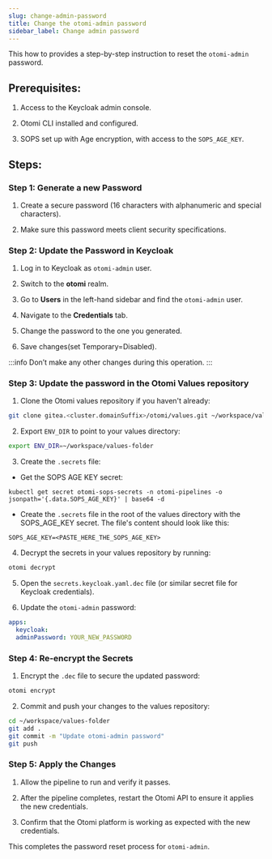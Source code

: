 ```yaml
---
slug: change-admin-password
title: Change the otomi-admin password
sidebar_label: Change admin password
---
```


This how to provides a step-by-step instruction to reset the `otomi-admin` password.

## Prerequisites:

1. Access to the Keycloak admin console.

2. Otomi CLI installed and configured.

3. SOPS set up with Age encryption, with access to the `SOPS_AGE_KEY`.

## Steps:

### Step 1: Generate a new Password

1. Create a secure password (16 characters with alphanumeric and special characters).

2. Make sure this password meets client security specifications.

### Step 2: Update the Password in Keycloak

1. Log in to Keycloak as `otomi-admin` user.

2. Switch to the **otomi** realm.

3. Go to **Users** in the left-hand sidebar and find the `otomi-admin` user.

4. Navigate to the **Credentials** tab.

5. Change the password to the one you generated.

6. Save changes(set Temporary=Disabled).

:::info
Don’t make any other changes during this operation.
:::

### Step 3: Update the password in the Otomi Values repository

1. Clone the Otomi values repository if you haven't already:

```bash
git clone gitea.<cluster.domainSuffix>/otomi/values.git ~/workspace/values-folder
```

2. Export `ENV_DIR` to point to your values directory:

```bash
export ENV_DIR=~/workspace/values-folder
```

3. Create the `.secrets` file:

- Get the SOPS AGE KEY secret:

```
kubectl get secret otomi-sops-secrets -n otomi-pipelines -o jsonpath='{.data.SOPS_AGE_KEY}' | base64 -d
```

- Create the `.secrets` file in the root of the values directory with the SOPS_AGE_KEY secret. The file's content should look like this:

`SOPS_AGE_KEY=<PASTE_HERE_THE_SOPS_AGE_KEY>`

4. Decrypt the secrets in your values repository by running:

```bash
otomi decrypt
```

5. Open the `secrets.keycloak.yaml.dec` file (or similar secret file for Keycloak credentials).

6. Update the `otomi-admin` password:

```yaml
apps:
  keycloak:
  adminPassword: YOUR_NEW_PASSWORD
```

### Step 4: Re-encrypt the Secrets

1. Encrypt the `.dec` file to secure the updated password:

```bash
otomi encrypt
```

2. Commit and push your changes to the values repository:

```bash
cd ~/workspace/values-folder
git add .
git commit -m "Update otomi-admin password"
git push
```

### Step 5: Apply the Changes

1. Allow the pipeline to run and verify it passes.

2. After the pipeline completes, restart the Otomi API to ensure it applies the new credentials.

3. Confirm that the Otomi platform is working as expected with the new credentials.


This completes the password reset process for `otomi-admin`.
